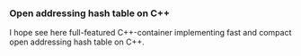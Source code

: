 ### Open addressing hash table on C++

I hope see here full-featured C++-container implementing fast and compact open addressing hash table on C++.